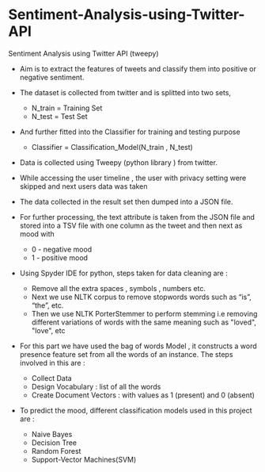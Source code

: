 # Sentiment-Analysis-using-Twitter-API

Sentiment Analysis using Twitter API (tweepy)

- Aim is to extract the features of tweets and classify them into positive or negative sentiment.
- The dataset is collected from twitter and is splitted into two sets, 
    - N_train = Training Set
    - N_test = Test Set
- And further fitted into the Classifier for training and testing purpose
    - Classifier = Classification_Model(N_train , N_test)


- Data is collected using Tweepy (python library ) from twitter.
- While accessing the user timeline , the user with privacy setting were skipped and next users data was taken
- The data collected in the result set then dumped  into a JSON file.
- For further processing, the text attribute is taken from the JSON file and stored into a TSV file with one column as the tweet and then next as mood with 
    - 0 - negative mood 
    - 1 -  positive mood


- Using Spyder IDE for python, steps taken for data cleaning are :
    - Remove all the extra spaces , symbols , numbers  etc. 
    - Next we use NLTK corpus to remove stopwords words such as “is”, “the”, etc.
    - Then we use NLTK PorterStemmer to perform stemming  i.e removing different variations of words with the same meaning such as "loved", "love", etc


- For this part we have used the bag of words Model , it constructs a word presence feature set from all the words of an instance. The steps involved in this are :
    - Collect Data 
    - Design Vocabulary : list of all the words
    - Create Document Vectors : with values as 1 (present) and 0 (absent)


- To predict the mood, different classification models used in this project are :  
    - Naive Bayes
    - Decision Tree
    - Random Forest
    - Support-Vector Machines(SVM)
